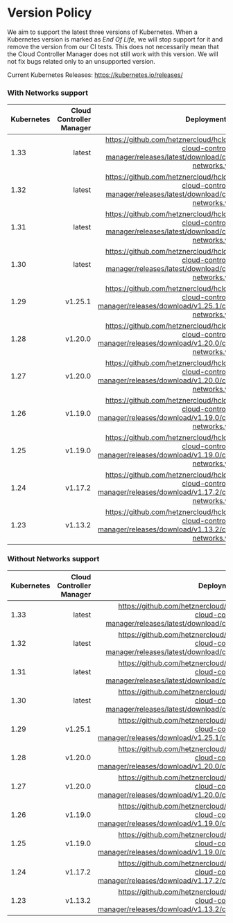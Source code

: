 # Version Policy

We aim to support the latest three versions of Kubernetes. When a Kubernetes
version is marked as _End Of Life_, we will stop support for it and remove the
version from our CI tests. This does not necessarily mean that the
Cloud Controller Manager does not still work with this version. We will
not fix bugs related only to an unsupported version.

Current Kubernetes Releases: https://kubernetes.io/releases/

### With Networks support

| Kubernetes | Cloud Controller Manager |                                                                                             Deployment File |
| ---------- | -----------------------: | ----------------------------------------------------------------------------------------------------------: |
| 1.33       |                   latest |  https://github.com/hetznercloud/hcloud-cloud-controller-manager/releases/latest/download/ccm-networks.yaml |
| 1.32       |                   latest |  https://github.com/hetznercloud/hcloud-cloud-controller-manager/releases/latest/download/ccm-networks.yaml |
| 1.31       |                   latest |  https://github.com/hetznercloud/hcloud-cloud-controller-manager/releases/latest/download/ccm-networks.yaml |
| 1.30       |                   latest |  https://github.com/hetznercloud/hcloud-cloud-controller-manager/releases/latest/download/ccm-networks.yaml |
| 1.29       |                  v1.25.1 | https://github.com/hetznercloud/hcloud-cloud-controller-manager/releases/download/v1.25.1/ccm-networks.yaml |
| 1.28       |                  v1.20.0 | https://github.com/hetznercloud/hcloud-cloud-controller-manager/releases/download/v1.20.0/ccm-networks.yaml |
| 1.27       |                  v1.20.0 | https://github.com/hetznercloud/hcloud-cloud-controller-manager/releases/download/v1.20.0/ccm-networks.yaml |
| 1.26       |                  v1.19.0 | https://github.com/hetznercloud/hcloud-cloud-controller-manager/releases/download/v1.19.0/ccm-networks.yaml |
| 1.25       |                  v1.19.0 | https://github.com/hetznercloud/hcloud-cloud-controller-manager/releases/download/v1.19.0/ccm-networks.yaml |
| 1.24       |                  v1.17.2 | https://github.com/hetznercloud/hcloud-cloud-controller-manager/releases/download/v1.17.2/ccm-networks.yaml |
| 1.23       |                  v1.13.2 | https://github.com/hetznercloud/hcloud-cloud-controller-manager/releases/download/v1.13.2/ccm-networks.yaml |

### Without Networks support

| Kubernetes | Cloud Controller Manager |                                                                                    Deployment File |
| ---------- | -----------------------: | -------------------------------------------------------------------------------------------------: |
| 1.33       |                   latest |  https://github.com/hetznercloud/hcloud-cloud-controller-manager/releases/latest/download/ccm.yaml |
| 1.32       |                   latest |  https://github.com/hetznercloud/hcloud-cloud-controller-manager/releases/latest/download/ccm.yaml |
| 1.31       |                   latest |  https://github.com/hetznercloud/hcloud-cloud-controller-manager/releases/latest/download/ccm.yaml |
| 1.30       |                   latest |  https://github.com/hetznercloud/hcloud-cloud-controller-manager/releases/latest/download/ccm.yaml |
| 1.29       |                  v1.25.1 | https://github.com/hetznercloud/hcloud-cloud-controller-manager/releases/download/v1.25.1/ccm.yaml |
| 1.28       |                  v1.20.0 | https://github.com/hetznercloud/hcloud-cloud-controller-manager/releases/download/v1.20.0/ccm.yaml |
| 1.27       |                  v1.20.0 | https://github.com/hetznercloud/hcloud-cloud-controller-manager/releases/download/v1.20.0/ccm.yaml |
| 1.26       |                  v1.19.0 | https://github.com/hetznercloud/hcloud-cloud-controller-manager/releases/download/v1.19.0/ccm.yaml |
| 1.25       |                  v1.19.0 | https://github.com/hetznercloud/hcloud-cloud-controller-manager/releases/download/v1.19.0/ccm.yaml |
| 1.24       |                  v1.17.2 | https://github.com/hetznercloud/hcloud-cloud-controller-manager/releases/download/v1.17.2/ccm.yaml |
| 1.23       |                  v1.13.2 | https://github.com/hetznercloud/hcloud-cloud-controller-manager/releases/download/v1.13.2/ccm.yaml |
